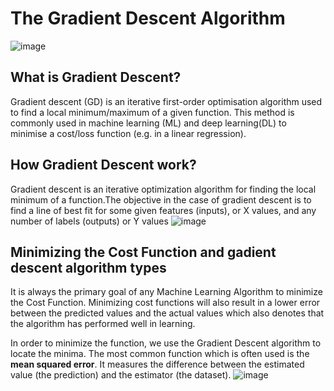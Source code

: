 # The Gradient Descent Algorithm
![image](https://user-images.githubusercontent.com/95150718/145144537-9f51d5b5-d5d6-4ea6-b2e2-4c1d1cc0c05d.png)

## What is Gradient Descent?

Gradient descent (GD) is an iterative first-order optimisation algorithm used to find a local minimum/maximum of a given function. This method is commonly used in machine learning (ML) and deep learning(DL) to minimise a cost/loss function (e.g. in a linear regression).


## How Gradient Descent work?
Gradient descent is an iterative optimization algorithm for finding the local minimum of a function.The objective in the case of gradient descent is to find a line of best fit for some given features (inputs), or X values, and any number of labels (outputs) or Y values
![image](https://user-images.githubusercontent.com/95150718/145145136-91b69e95-4568-444f-b0e7-381f6cb2a7ca.png)


## Minimizing the Cost Function and gadient descent algorithm types
It is always the primary goal of any Machine Learning Algorithm to minimize the Cost Function. 
Minimizing cost functions will also result in a lower error between the predicted values and the actual values which also denotes that the algorithm has performed well in learning. 

 In order to minimize the function, we  use the Gradient Descent algorithm to locate the minima. The most common function which is often used is the  **mean squared error**. It measures the difference between the estimated value (the prediction) and the estimator (the dataset).
 ![image](https://user-images.githubusercontent.com/95150718/145144925-678977f0-a88a-417b-bf16-e648997e8d97.png)
